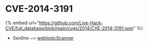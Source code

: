 # CVE-2014-3191
{% embed url="https://github.com/Live-Hack-CVE/full_database/blob/main/cves/2014/CVE-2014-3191.json" %}

* 0xn0ne ~> [weblogicScanner](https://www.alice-snow.ru/2014/database/cve-2014-3191/weblogicscanner-0xn0ne)